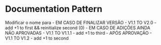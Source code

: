 # Documentation Pattern

Modificar o nome para
    - EM CASO DE FINALIZAR VERSÃO               - V1.1 TO V2.0      - add +1 to first && reinitialize second (0)
    - EM CASO DE ADIÇÕES AINDA NÃO APROVADAS    - V1.1 TO V1.1.1    - add +1 to third 
        - APÓS APROVAÇÃO                        - V1.1 TO V1.2      - add +1 to second 